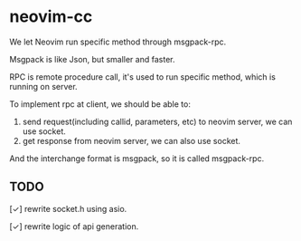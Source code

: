 # neovim-cc

We let Neovim run specific method through msgpack-rpc.

Msgpack is like Json, but smaller and faster.

RPC is remote procedure call, it's used to run specific method, which is running on server.

To implement rpc at client, we should be able to:

1. send request(including callid, parameters, etc) to neovim server, we can use socket.
2. get response from neovim server, we can also use socket.

And the interchange format is msgpack, so it is called msgpack-rpc.

## TODO

[✓] rewrite socket.h using asio.

[✓] rewrite logic of api generation.

